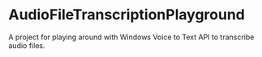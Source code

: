 # AudioFileTranscriptionPlayground

A project for playing around with Windows Voice to Text API to transcribe audio files.
